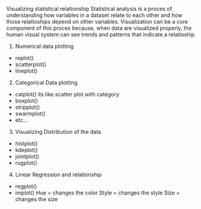 Visualizing statistical relationship
Statistical analysis is a proces of understanding how variables in a dataset relate to each other and how those relatioships depend on other variables. Visualization can be a core component of this proces because, when data are visualized properly, the human visual system can see trends and patterns that indicate a relatioship
1. Numerical data plotting
- replot()
- scatterplot()
- lineplot()
2. Categorical Data plotting 
- catplot() its like scatter plot with category
- boxplot()
- stripplot()
- swarmplot()
- etc…
3. Visualizing Distribution of the data
- histplot()
- kdeplot()
- jointplot()
- rugplot()
4. Linear Regression and relationship
- regplot()
- implot()
Hue = changes the color
Style = changes the style
Size = changes the size
